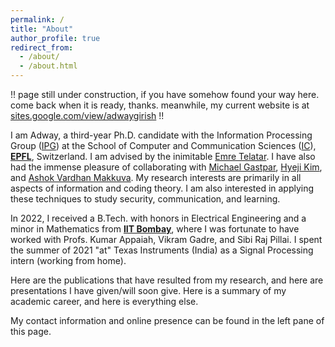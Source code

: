```yaml
---
permalink: /
title: "About"
author_profile: true
redirect_from: 
  - /about/
  - /about.html
---
```


!! page still under construction, if you have somehow found your way here. come back when it is ready, thanks. meanwhile, my current website is at [sites.google.com/view/adwaygirish](https://sites.google.com/view/adwaygirish/home?authuser=0) !!

I am Adway, a third-year Ph.D. candidate with the Information Processing Group ([IPG](https://ipg.epfl.ch)) at the School of Computer and Communication Sciences ([IC](https://ic.epfl.ch)), **[EPFL](https://www.epfl.ch)**, Switzerland. I am advised by the inimitable [Emre Telatar](https://people.epfl.ch/emre.telatar). I have also had the immense pleasure of collaborating with [Michael Gastpar](https://people.epfl.ch/michael.gastpar), [Hyeji Kim](https://sites.utexas.edu/hkim/), and [Ashok Vardhan Makkuva](http://ashokvardhan.github.io/).
My research interests are primarily in all aspects of information and coding theory. I am also interested in applying these techniques to study security, communication, and learning.

In 2022, I received a B.Tech. with honors in Electrical Engineering and a minor in Mathematics from **[IIT Bombay](http://www.iitb.ac.in)**, where I was fortunate to have worked with Profs. Kumar Appaiah, Vikram Gadre, and Sibi Raj Pillai.
I spent the summer of 2021 "at" Texas Instruments (India) as a Signal Processing intern (working from home).

Here are the publications that have resulted from my research, and here are presentations I have given/will soon give. Here is a summary of my academic career, and here is everything else.

My contact information and online presence can be found in the left pane of this page.
